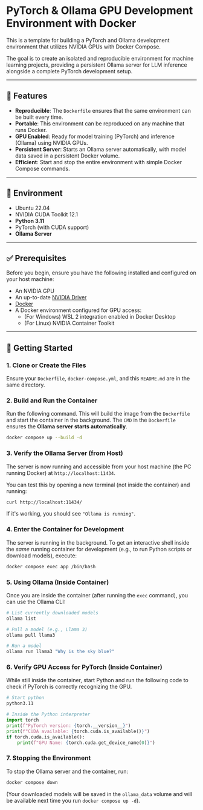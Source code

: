 # PyTorch & Ollama GPU Development Environment with Docker

This is a template for building a PyTorch and Ollama development environment that utilizes NVIDIA GPUs with Docker Compose.

The goal is to create an isolated and reproducible environment for machine learning projects, providing a persistent Ollama server for LLM inference alongside a complete PyTorch development setup.

-----

## 🎯 Features

  - **Reproducible**: The `Dockerfile` ensures that the same environment can be built every time.
  - **Portable**: This environment can be reproduced on any machine that runs Docker.
  - **GPU Enabled**: Ready for model training (PyTorch) and inference (Ollama) using NVIDIA GPUs.
  - **Persistent Server**: Starts an Ollama server automatically, with model data saved in a persistent Docker volume.
  - **Efficient**: Start and stop the entire environment with simple Docker Compose commands.

-----

## 🔧 Environment

  - Ubuntu 22.04
  - NVIDIA CUDA Toolkit 12.1
  - **Python 3.11**
  - PyTorch (with CUDA support)
  - **Ollama Server**

-----

## ✅ Prerequisites

Before you begin, ensure you have the following installed and configured on your host machine:

  - An NVIDIA GPU
  - An up-to-date [NVIDIA Driver](https://www.nvidia.com/Download/index.aspx)
  - [Docker](https://www.docker.com/products/docker-desktop/)
  - A Docker environment configured for GPU access:
      - (For Windows) WSL 2 integration enabled in Docker Desktop
      - (For Linux) NVIDIA Container Toolkit

-----

## 🚀 Getting Started

### 1\. Clone or Create the Files

Ensure your `Dockerfile`, `docker-compose.yml`, and this `README.md` are in the same directory.

### 2\. Build and Run the Container

Run the following command. This will build the image from the `Dockerfile` and start the container in the background. The `CMD` in the `Dockerfile` ensures the **Ollama server starts automatically**.

```bash
docker compose up --build -d
```

### 3\. Verify the Ollama Server (from Host)

The server is now running and accessible from your host machine (the PC running Docker) at `http://localhost:11434`.

You can test this by opening a new terminal (not inside the container) and running:

```bash
curl http://localhost:11434/
```

If it's working, you should see `"Ollama is running"`.

### 4\. Enter the Container for Development

The server is running in the background. To get an interactive shell inside the *same* running container for development (e.g., to run Python scripts or download models), execute:

```bash
docker compose exec app /bin/bash
```

### 5\. Using Ollama (Inside Container)

Once you are inside the container (after running the `exec` command), you can use the Ollama CLI:

```bash
# List currently downloaded models
ollama list

# Pull a model (e.g., Llama 3)
ollama pull llama3

# Run a model
ollama run llama3 "Why is the sky blue?"
```

### 6\. Verify GPU Access for PyTorch (Inside Container)

While still inside the container, start Python and run the following code to check if PyTorch is correctly recognizing the GPU.

```bash
# Start python
python3.11
```

```python
# Inside the Python interpreter
import torch
print(f"PyTorch version: {torch.__version__}")
print(f"CUDA available: {torch.cuda.is_available()}")
if torch.cuda.is_available():
    print(f"GPU Name: {torch.cuda.get_device_name(0)}")
```

### 7\. Stopping the Environment

To stop the Ollama server and the container, run:

```bash
docker compose down
```

(Your downloaded models will be saved in the `ollama_data` volume and will be available next time you run `docker compose up -d`).
